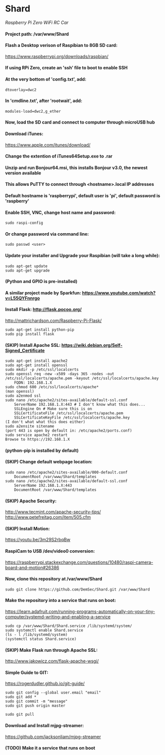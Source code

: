 # Shard
*Raspberry Pi Zero WiFi RC Car*

#### Project path: /var/www/Shard

#### Flash a Desktop verison of Raspibian to 8GB SD card:
https://www.raspberrypi.org/downloads/raspbian/

#### If using RPi Zero, create an 'ssh' file to boot to enable SSH
#### At the very bottom of 'config.txt', add:
````
dtoverlay=dwc2
````

#### In 'cmdline.txt', after 'rootwait', add:
````
modules-load=dwc2,g_ether
````

#### Now, load the SD card and connect to computer through microUSB hub

#### Download iTunes:
https://www.apple.com/itunes/download/
#### Change the extention of iTunes64Setup.exe to .rar
#### Unzip and run Bonjour64.msi, this installs Bonjour v3.0, the newest version available
#### This allows PuTTY to connect through <hostname\>.local IP addresses
#### Default hostname is 'raspberrypi', default user is 'pi', default password is 'raspberry'

#### Enable SSH, VNC, change host name and password:
````
sudo raspi-config
````
    
#### Or change password via command line:
````
sudo passwd <user>
````

#### Update your installer and Upgrade your Raspibian (will take a long while):
````
sudo apt-get update
sudo apt-get upgrade
````

#### (Python and GPIO is pre-installed)

#### A similar project made by Sparkfun: https://www.youtube.com/watch?v=L55QYFnnrgo

#### Install Flask: http://flask.pocoo.org/
http://mattrichardson.com/Raspberry-Pi-Flask/
````
sudo apt-get install python-pip
sudo pip install flask
````

#### (SKIP) Install Apache SSL: https://wiki.debian.org/Self-Signed_Certificate
````
sudo apt-get install apache2
sudo apt-get install openssl
sudo mkdir -p /etc/ssl/localcerts 
sudo openssl req -new -x509 -days 365 -nodes -out /etc/ssl/localcerts/apache.pem -keyout /etc/ssl/localcerts/apache.key
    FQDN: 192.168.1.X
sudo chmod 600 /etc/ssl/localcerts/apache*
(man openssl)
sudo a2enmod ssl
sudo nano /etc/apache2/sites-available/default-ssl.conf
    ServerName 192.168.1.X:443 # I don't know what this does...
    SSLEngine On # Make sure this is on
    SSLCertificateFile /etc/ssl/localcerts/apache.pem
    SSLCertificateKeyFile /etc/ssl/localcerts/apache.key
(I don't what what this does either)
sudo a2ensite sitename
(port 443 is open by default in: /etc/apache2/ports.conf)
sudo service apache2 restart
Browse to https://192.168.1.X
````

#### (python-pip is installed by default)

#### (SKIP) Change default webpage location:
````
sudo nano /etc/apache2/sites-available/000-default.conf
    DocumentRoot /var/www/Shard/templates
sudo nano /etc/apache2/sites-available/default-ssl.conf
    ServerName 192.168.1.X:443
    DocumentRoot /var/www/Shard/templates
````

#### (SKIP) Apache Security:
http://www.tecmint.com/apache-security-tips/
http://www.petefreitag.com/item/505.cfm

#### (SKIP) Install Motion: 
https://youtu.be/3m29S2rbqBw

#### RaspiCam to USB /dev/video0 conversion:
https://raspberrypi.stackexchange.com/questions/10480/raspi-camera-board-and-motion#26386

#### Now, clone this repository at /var/www/Shard
````
sudo git clone https://github.com/DemSec/Shard.git /var/www/Shard
````
#### Make the repository into a service that runs on boot:
https://learn.adafruit.com/running-programs-automatically-on-your-tiny-computer/systemd-writing-and-enabling-a-service
````
sudo cp /var/www/Shard/Shard.service /lib/systemd/system/
sudo systemctl enable Shard.service
(ls - l /lib/systemd/system)
(systemctl status Shard.service)
````

#### (SKIP) Make Flask run through Apache SSL:
http://www.jakowicz.com/flask-apache-wsgi/

#### Simple Guide to GIT:
https://rogerdudler.github.io/git-guide/
````
sudo git config --global user.email "email"
sudo git add *
sudo git commit -m "message"
sudo git push origin master
````
````
sudo git pull
````

#### Download and Install mjpg-streamer:
https://github.com/jacksonliam/mjpg-streamer
#### (TODO) Make it a service that runs on boot
